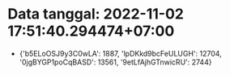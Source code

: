 # Data tanggal: 2022-11-02 17:51:40.294474+07:00

* {'b5ELoOSJ9y3C0wLA': 1887, 'lpDKkd9bcFeULUGH': 12704, '0jgBYGP1poCqBASD': 13561, '9etLfAjhGTnwicRU': 2744}
